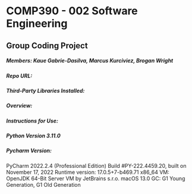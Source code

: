 # COMP390 - 002 Software Engineering
## Group Coding Project
##### Members: Kaue Gabrie-Dasilva, Marcus Kurciviez, Brogan Wright
##### Repo URL: 
##### Third-Party Libraries Installed:
##### Overview:
##### Instructions for Use:
##### Python Version 3.11.0
##### Pycharm Version: 
PyCharm 2022.2.4 (Professional Edition)
Build #PY-222.4459.20, built on November 17, 2022
Runtime version: 17.0.5+7-b469.71 x86_64
VM: OpenJDK 64-Bit Server VM by JetBrains s.r.o.
macOS 13.0
GC: G1 Young Generation, G1 Old Generation

